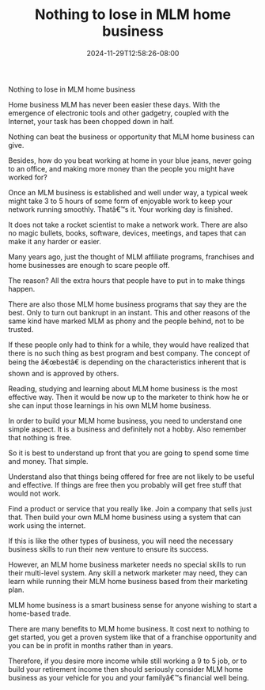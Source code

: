 ﻿---
title: "Nothing to lose in MLM home business"
date: 2024-11-29T12:58:26-08:00
description: "MLM Tips for Web Success"
featured_image: "/images/MLM.jpg"
tags: ["MLM"]
---

Nothing to lose in MLM home business


Home business MLM has never been easier these days. With the emergence of electronic tools and other gadgetry, coupled with the Internet, your task has been chopped down in half. 

Nothing can beat the business or opportunity that MLM home business can give.

Besides, how do you beat working at home in your blue jeans, never going to an office, and making more money than the people you might have worked for?

Once an MLM business is established and well under way, a typical week might take 3 to 5 hours of some form of enjoyable work to keep your network running smoothly. Thatâ€™s it. Your working day is finished.

It does not take a rocket scientist to make a network work. There are also no magic bullets, books, software, devices, meetings, and tapes that can make it any harder or easier. 


Many years ago, just the thought of MLM affiliate programs, franchises and home businesses are enough to scare people off. 

The reason? All the extra hours that people have to put in to make things happen. 

There are also those MLM home business programs that say they are the best. Only to turn out bankrupt in an instant. This and other reasons of the same kind have marked MLM as phony and the people behind, not to be trusted. 

If these people only had to think for a while, they would have realized that there is no such thing as best program and best company. The concept of being the â€œbestâ€ is depending on the characteristics inherent that is shown and is approved by others.

Reading, studying and learning about MLM home business is the most effective way. Then it would be now up to the marketer to think how he or she can input those learnings in his own MLM home business. 

In order to build your MLM home business, you need to understand one simple aspect. It is a business and definitely not a hobby. Also remember that nothing is free. 

So it is best to understand up front that you are going to spend some time and money. That simple. 

Understand also that things being offered for free are not likely to be useful and effective. If things are free then you probably will get free stuff that would not work. 

Find a product or service that you really like. Join a company that sells just that. Then build your own MLM home business using a system that can work using the internet. 
 
If this is like the other types of business, you will need the necessary business skills to run their new venture to ensure its success. 

However, an MLM home business marketer needs no special skills to run their multi-level system. Any skill a network marketer may need, they can learn while running their MLM home business based from their marketing plan. 

MLM home business is a smart business sense for anyone wishing to start a home-based trade. 

There are many benefits to MLM home business. It cost next to nothing to get started, you get a proven system like that of a franchise opportunity and you can be in profit in months rather than in years. 

Therefore, if you desire more income while still working a 9 to 5 job, or to build your retirement income then should seriously consider MLM home business as your vehicle for you and your familyâ€™s financial well being.

